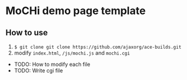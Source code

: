 # MoCHi demo page template

## How to use
1. `$ git clone git clone https://github.com/ajaxorg/ace-builds.git`
2. modify `index.html`, `/js/mochi.js` and `mochi.cgi`

* TODO: How to modify each file
* TODO: Write cgi file
